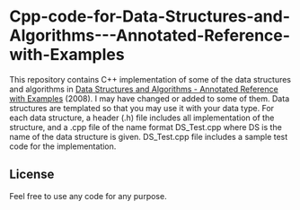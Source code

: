 # Cpp-code-for-Data-Structures-and-Algorithms---Annotated-Reference-with-Examples

This repository contains C++ implementation of some of the data structures and algorithms in [Data Structures and Algorithms - Annotated Reference with Examples](http://lib.mdp.ac.id/ebook/Karya%20Umum/Dsa.pdf) (2008). I may have changed or added to some of them. Data structures are templated so that you may use it with your data type. For each data structure, a header (.h) file includes all implementation of the structure, and a .cpp file of the name format DS_Test.cpp where DS is the name of the data structure is given. DS_Test.cpp file includes a sample test code for the implementation.

## License ##

Feel free to use any code for any purpose.
